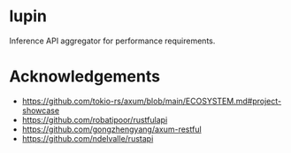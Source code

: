 # lupin

Inference API aggregator for performance requirements.


# Acknowledgements

* https://github.com/tokio-rs/axum/blob/main/ECOSYSTEM.md#project-showcase
* https://github.com/robatipoor/rustfulapi
* https://github.com/gongzhengyang/axum-restful
* https://github.com/ndelvalle/rustapi
